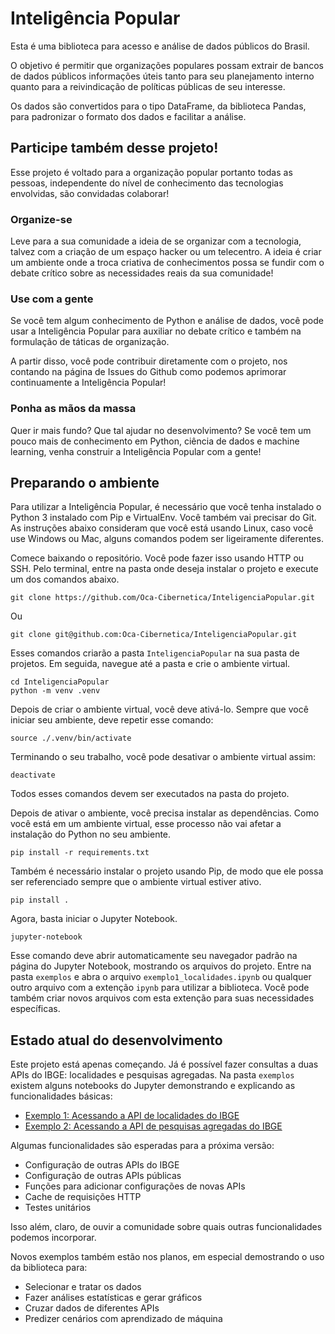# Inteligência Popular

Esta é uma biblioteca para acesso e análise de dados públicos do Brasil.

O objetivo é permitir que organizações populares possam extrair de bancos de dados públicos informações úteis tanto para seu planejamento interno quanto para a reivindicação de políticas públicas de seu interesse.

Os dados são convertidos para o tipo DataFrame, da biblioteca Pandas, para padronizar o formato dos dados e facilitar a análise.

## Participe também desse projeto!

Esse projeto é voltado para a organização popular portanto todas as pessoas, independente do nível de conhecimento das tecnologias envolvidas, são convidadas colaborar!

### Organize-se

Leve para a sua comunidade a ideia de se organizar com a tecnologia, talvez com a criação de um espaço hacker ou um telecentro. A ideia é criar um ambiente onde a troca criativa de conhecimentos possa se fundir com o debate crítico sobre as necessidades reais da sua comunidade!

### Use com a gente

Se você tem algum conhecimento de Python e análise de dados, você pode usar a Inteligência Popular para auxiliar no debate crítico e também na formulação de táticas de organização.

A partir disso, você pode contribuir diretamente com o projeto, nos contando na página de Issues do Github como podemos aprimorar continuamente a Inteligência Popular!

### Ponha as mãos da massa

Quer ir mais fundo? Que tal ajudar no desenvolvimento? Se você tem um pouco mais de conhecimento em Python, ciência de dados e machine learning, venha construir a Inteligência Popular com a gente!

## Preparando o ambiente

Para utilizar a Inteligência Popular, é necessário que você tenha instalado o Python 3 instalado com Pip e VirtualEnv. Você também vai precisar do Git. As instruções abaixo consideram que você está usando Linux, caso você use Windows ou Mac, alguns comandos podem ser ligeiramente diferentes.

Comece baixando o repositório. Você pode fazer isso usando HTTP ou SSH. Pelo terminal, entre na pasta onde deseja instalar o projeto e execute um dos comandos abaixo.

```
git clone https://github.com/Oca-Cibernetica/InteligenciaPopular.git
```

Ou

```
git clone git@github.com:Oca-Cibernetica/InteligenciaPopular.git
```

Esses comandos criarão a pasta `InteligenciaPopular` na sua pasta de projetos. Em seguida, navegue até a pasta e crie o ambiente virtual.

```
cd InteligenciaPopular
python -m venv .venv
```

Depois de criar o ambiente virtual, você deve ativá-lo. Sempre que você iniciar seu ambiente, deve repetir esse comando:

```
source ./.venv/bin/activate
```

Terminando o seu trabalho, você pode desativar o ambiente virtual assim:

```
deactivate
```

Todos esses comandos devem ser executados na pasta do projeto.

Depois de ativar o ambiente, você precisa instalar as dependências. Como você está em um ambiente virtual, esse processo não vai afetar a instalação do Python no seu ambiente.

```
pip install -r requirements.txt
```

Também é necessário instalar o projeto usando Pip, de modo que ele possa ser referenciado sempre que o ambiente virtual estiver ativo.

```
pip install .
```

Agora, basta iniciar o Jupyter Notebook.

```
jupyter-notebook
```

Esse comando deve abrir automaticamente seu navegador padrão na página do Jupyter Notebook, mostrando os arquivos do projeto. Entre na pasta `exemplos` e abra o arquivo `exemplo1_localidades.ipynb` ou qualquer outro arquivo com a extenção `ipynb` para utilizar a biblioteca. Você pode também criar novos arquivos com esta extenção para suas necessidades específicas.

## Estado atual do desenvolvimento

Este projeto está apenas começando. Já é possível fazer consultas a duas APIs do IBGE: localidades e pesquisas agregadas. Na pasta `exemplos` existem alguns notebooks do Jupyter demonstrando e explicando as funcionalidades básicas:

* [Exemplo 1: Acessando a API de localidades do IBGE](exemplos/exemplo1_localidades.ipynb)
* [Exemplo 2: Acessando a API de pesquisas agregadas do IBGE](exemplos/exemplo2_agregados.ipynb)

Algumas funcionalidades são esperadas para a próxima versão:

* Configuração de outras APIs do IBGE
* Configuração de outras APIs públicas
* Funções para adicionar configurações de novas APIs
* Cache de requisições HTTP
* Testes unitários

Isso além, claro, de ouvir a comunidade sobre quais outras funcionalidades podemos incorporar.

Novos exemplos também estão nos planos, em especial demostrando o uso da biblioteca para:

* Selecionar e tratar os dados
* Fazer análises estatísticas e gerar gráficos
* Cruzar dados de diferentes APIs
* Predizer cenários com aprendizado de máquina
